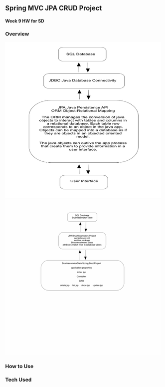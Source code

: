 ## Spring MVC JPA CRUD Project

#### Week 9 HW for SD

### Overview

<img src="https://github.com/sgmerwin/JPACRUDProject/blob/master/JPA_img.jpg" width="500" height="500">

<img src="https://github.com/sgmerwin/JPACRUDProject/blob/master/project_img.jpg" width="500" height="500">

### How to Use

### Tech Used
